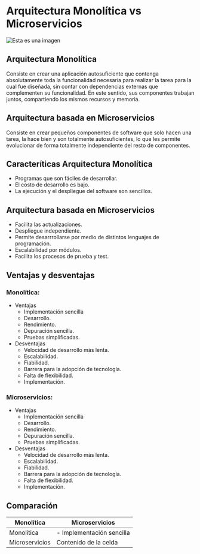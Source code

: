 # Arquitectura Monolítica vs Microservicios
![Esta es una imagen](https://www.ilimit.com/wp-content/uploads/2020/09/Monolith-vs-Microservices-1024x568.png)

## Arquitectura Monolítica
Consiste en crear una aplicación autosuficiente que contenga absolutamente toda la funcionalidad necesaria para realizar la tarea para la cual fue diseñada, sin contar con dependencias externas que complementen su funcionalidad. En este sentido, sus componentes trabajan juntos, compartiendo los mismos recursos y memoria.
## Arquitectura basada en Microservicios
Consiste en crear pequeños componentes de software que solo hacen una tarea, la hace bien y son totalmente autosuficientes, lo que les permite evolucionar de forma totalmente independiente del resto de componentes.

## Caracteríticas Arquitectura Monolítica
- Programas que son fáciles de desarrollar.
- El costo de desarrollo es bajo.
- La ejecución y el despliegue del software son sencillos.
## Arquitectura basada en Microservicios
- Facilita las actualizaciones.
- Despliegue independiente.
- Permite desarrrollarse por medio de distintos lenguajes de programación.
- Escalabilidad por módulos.
- Facilita los procesos de prueba y test.

## Ventajas y desventajas
### Monolítica: 
- Ventajas
  - Implementación sencilla
  - Desarrollo.
  - Rendimiento.
  - Depuración sencilla.
  - Pruebas simplificadas.
- Desventajas
  - Velocidad de desarrollo más lenta.
  - Escalabilidad.
  - Fiabilidad.
  - Barrera para la adopción de tecnología.
  - Falta de flexibilidad.
  - Implementación.

### Microservicios: 
- Ventajas
  - Implementación sencilla
  - Desarrollo.
  - Rendimiento.
  - Depuración sencilla.
  - Pruebas simplificadas.
- Desventajas
  - Velocidad de desarrollo más lenta.
  - Escalabilidad.
  - Fiabilidad.
  - Barrera para la adopción de tecnología.
  - Falta de flexibilidad.
  - Implementación.
  
## Comparación
| Monolítica | Microservicios |
| ------------- | ------------- |
| Monolítica  | - Implementación sencilla|
| Microservicios  | Contenido de la celda  |
